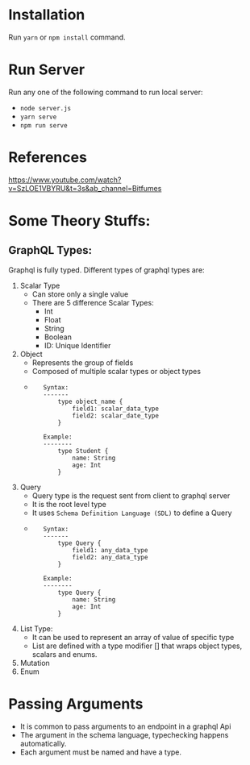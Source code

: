 # Installation

Run `yarn` or `npm install` command.

# Run Server 
Run any one of the following command to run local server:
- `node server.js` 
- `yarn serve`
- `npm run serve`

# References
https://www.youtube.com/watch?v=SzLOE1VBYRU&t=3s&ab_channel=Bitfumes

# Some Theory Stuffs:

## GraphQL Types:
Graphql is fully typed. Different types of graphql types are:

1. Scalar Type
   - Can store only a single value
   - There are 5 difference Scalar Types:
     - Int 
     - Float
     - String 
     - Boolean
     - ID: Unique Identifier
2. Object
   - Represents the group of fields
   - Composed of multiple scalar types or object types
   - ```
        Syntax:
        -------
            type object_name {
                field1: scalar_data_type
                field2: scalar_date_type
            }
     
        Example:
        --------
            type Student {
                name: String
                age: Int
            }
     ```
3. Query
   - Query type is the request sent from client to graphql server
   - It is the root level type
   - It uses `Schema Definition Language (SDL)` to define a Query
   - ```
        Syntax:
        -------
            type Query {
                field1: any_data_type
                field2: any_data_type
            }
     
        Example:
        --------
            type Query {
                name: String
                age: Int
            }
     ```
4. List Type:
    - It can be used to represent an array of value of specific type
    - List are defined with a type modifier [] that wraps object types, scalars and enums.
5. Mutation
6. Enum

# Passing Arguments
- It is common to pass arguments to an endpoint in a graphql Api
- The argument in the schema language, typechecking happens automatically.
- Each argument must be named and have a type.
